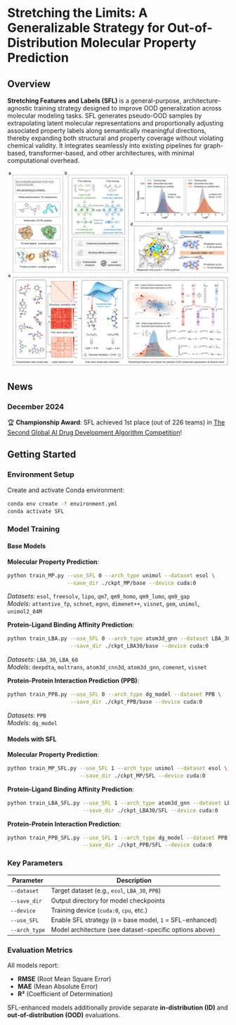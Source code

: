 # Stretching the Limits: A Generalizable Strategy for Out-of-Distribution Molecular Property Prediction

## Overview
**Stretching Features and Labels (SFL)** is a general-purpose, architecture-agnostic training strategy designed to improve OOD generalization across molecular modeling tasks. SFL generates pseudo-OOD samples by extrapolating latent molecular representations and proportionally adjusting associated property labels along semantically meaningful directions, thereby expanding both structural and property coverage without violating chemical validity. It integrates seamlessly into existing pipelines for graph-based, transformer-based, and other architectures, with minimal computational overhead.

<div style="text-align: center;">
    <img src="assets/SFL.png" alt="Overview of the Stretching Features and Labels (SFL) framework for improving molecular OOD gener-
alization" width="1000"/>
</div>


## News
### December 2024
🏆 **Championship Award**: SFL achieved 1st place (out of 226 teams) in [The Second Global AI Drug Development Algorithm Competition](https://aistudio.baidu.com/competition/detail/1214/0/leaderboard)!


## Getting Started

### Environment Setup
Create and activate Conda environment:
```bash
conda env create -f environment.yml
conda activate SFL
```

### Model Training
#### Base Models
**Molecular Property Prediction**:
```bash
python train_MP.py --use_SFL 0 --arch_type unimol --dataset esol \
                   --save_dir ./ckpt_MP/base --device cuda:0
```
*Datasets*: `esol`, `freesolv`, `lipo`, `qm7`, `qm9_homo`, `qm9_lumo`, `qm9_gap`  
*Models*: `attentive_fp`, `schnet`, `egnn`, `dimenet++`, `visnet`, `gem`, `unimol`, `unimol2_84M`

**Protein-Ligand Binding Affinity Prediction**:
```bash
python train_LBA.py --use_SFL 0 --arch_type atom3d_gnn --dataset LBA_30 \
                    --save_dir ./ckpt_LBA30/base --device cuda:0
```
*Datasets*: `LBA_30`, `LBA_60`  
*Models*: `deepdta`, `moltrans`, `atom3d_cnn3d`, `atom3d_gnn`, `comenet`, `visnet`

**Protein-Protein Interaction Prediction (PPB)**:
```bash
python train_PPB.py --use_SFL 0 --arch_type dg_model --dataset PPB \
                    --save_dir ./ckpt_PPB/base --device cuda:0
```
*Datasets*: `PPB`  
*Models*: `dg_model`

#### Models with SFL
**Molecular Property Prediction**:
```bash
python train_MP_SFL.py --use_SFL 1 --arch_type unimol --dataset esol \
                       --save_dir ./ckpt_MP/SFL --device cuda:0
```

**Protein-Ligand Binding Affinity Prediction**:
```bash
python train_LBA_SFL.py --use_SFL 1 --arch_type atom3d_gnn --dataset LBA_30 \
                        --save_dir ./ckpt_LBA30/SFL --device cuda:0
```

**Protein-Protein Interaction Prediction**:
```bash
python train_PPB_SFL.py --use_SFL 1 --arch_type dg_model --dataset PPB \
                        --save_dir ./ckpt_PPB/SFL --device cuda:0
```

### Key Parameters
| Parameter    | Description                                                                 |
|--------------|-----------------------------------------------------------------------------|
| `--dataset`  | Target dataset (e.g., `esol`, `LBA_30`, `PPB`)                             |
| `--save_dir` | Output directory for model checkpoints                                      |
| `--device`   | Training device (`cuda:0`, `cpu`, etc.)                                     |
| `--use_SFL`  | Enable SFL strategy (`0` = base model, `1` = SFL-enhanced)                 |
| `--arch_type`| Model architecture (see dataset-specific options above)                    |

### Evaluation Metrics
All models report:
- **RMSE** (Root Mean Square Error)
- **MAE** (Mean Absolute Error)
- **R²** (Coefficient of Determination)

SFL-enhanced models additionally provide separate **in-distribution (ID)** and **out-of-distribution (OOD)** evaluations.
